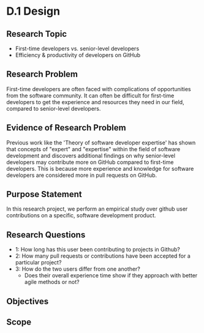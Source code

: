 # D.1 Design

## Research Topic
- First-time developers vs. senior-level developers
- Efficiency & productivity of developers on GitHub 

## Research Problem
First-time developers are often faced with complications of opportunities from the software community. It can often be
difficult for first-time developers to get the experience and resources they need in our field, compared to senior-level 
developers.

## Evidence of Research Problem
Previous work like the 'Theory of software developer expertise' has shown that concepts of "expert" and "expertise" within the field of software development and discovers additional findings on why senior-level developers may contribute more on GitHub compared to first-time developers. This is because more experience and knowledge for software developers are considered more in pull requests on GitHub. 

## Purpose Statement

  In this research project, we perform an empirical study over github user contributions on a specific, software development product.
## Research Questions
  * 1: How long has this user been contributing to projects in Github?
  * 2: How many pull requests or contributions have been accepted for a particular project?
  * 3: How do the two users differ from one another?
    * Does their overall experience time show if they approach with better agile methods or not?
## Objectives

## Scope

